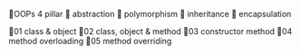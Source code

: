 🎁OOPs 4 pillar
        🚀 abstraction
        🚀 polymorphism
        🚀 inheritance
        🚀 encapsulation

🎁01 class & object 
🎁02 class, object & method 
🎁03 constructor method 
🎁04 method overloading
🎁05 method overriding
